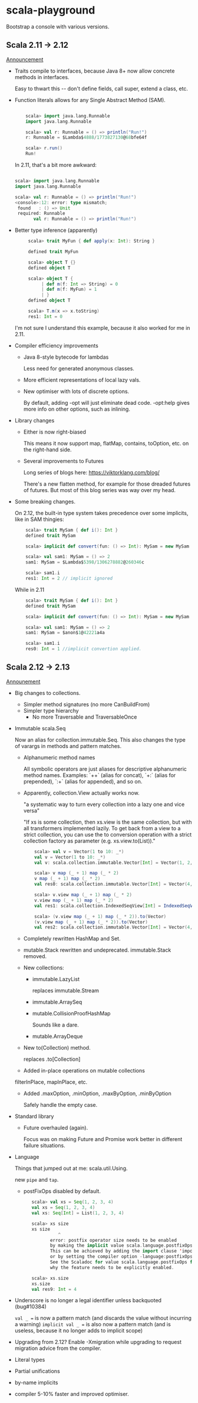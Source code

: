 # scala-playground
Bootstrap a console with various versions.



## Scala 2.11 -> 2.12

[Announcement](https://www.scala-lang.org/news/2.12.0/)

 * Traits compile to interfaces, because Java 8+ now allow concrete methods in interfaces.

   Easy to thwart this -- don't define fields, call super, extend a class, etc.

 * Function literals allows for any Single Abstract Method (SAM).

    ```scala

        scala> import java.lang.Runnable
        import java.lang.Runnable

        scala> val r: Runnable = () => println("Run!")
        r: Runnable = $Lambda$4888/1773827130@68bfe64f

        scala> r.run()
        Run!
    ```

   In 2.11, that's a bit more awkward:
   ```scala

   scala> import java.lang.Runnable
   import java.lang.Runnable

   scala> val r: Runnable = () => println("Run!")
   <console>:12: error: type mismatch;
    found   : () => Unit
    required: Runnable
          val r: Runnable = () => println("Run!")
   ```



 * Better type inference (apparently)

   ```scala
        scala> trait MyFun { def apply(x: Int): String }

        defined trait MyFun

        scala> object T {}
        defined object T

        scala> object T {
             | def m(f: Int => String) = 0
             | def m(f: MyFun) = 1
             | }
        defined object T

        scala> T.m(x => x.toString)
        res1: Int = 0
   ```

    I'm not sure I understand this example, because it also worked for me in 2.11.

 * Compiler efficiency improvements
   * Java 8-style bytecode for lambdas

     Less need for generated anonymous classes.

   * More efficient representations of local lazy vals.
   * New optimiser with lots of discrete options.

      By default, adding -opt will just eliminate dead code. -opt:help gives more info on other options, such as inlining.


 * Library changes
   * Either is now right-biased

     This means it now support map, flatMap, contains, toOption, etc. on the right-hand side.

   * Several improvements to Futures

     Long series of blogs here: <https://viktorklang.com/blog/>

     There's a new flatten method, for example for those dreaded futures of futures. But most of this blog series was way over my head.

  * Some breaking changes.

    On 2.12, the built-in type system takes precedence over some implicits, like in SAM thingies:

    ```scala
        scala> trait MySam { def i(): Int }
        defined trait MySam

        scala> implicit def convert(fun: () => Int): MySam = new MySam { def i() = 1 }

        scala> val sam1: MySam = () => 2
        sam1: MySam = $Lambda$5398/1306278882@260346c

        scala> sam1.i
        res1: Int = 2 // implicit ignored
    ```

    While in 2.11

    ```scala
        scala> trait MySam { def i(): Int }
        defined trait MySam

        scala> implicit def convert(fun: () => Int): MySam = new MySam { def i() = 1 }

        scala> val sam1: MySam = () => 2
        sam1: MySam = $anon$1@42221a4a

        scala> sam1.i
        res0: Int = 1 //implicit convertion applied.
    ```


## Scala 2.12 -> 2.13

[Announement](https://github.com/scala/scala/releases/tag/v2.13.0)


 * Big changes to collections.
   * Simpler method signatures (no more CanBuildFrom)
   * Simpler type hierarchy
     * No more Traversable and TraversableOnce
 * Immutable scala.Seq

      Now an  alias for collection.immutable.Seq. This also changes the type of varargs in methods and pattern matches.

    * Alphanumeric method names

       All symbolic operators are just aliases for descriptive alphanumeric method names.
       Examples: \`++\` (alias for concat), \`+:\` (alias for prepended), \`:+\` (alias for appended), and so on.

    * Apparently, collection.View actually works now.

       "a systematic way to turn every collection into a lazy one and vice versa"

       "If xs is some collection, then xs.view is the same collection, but with all transformers implemented lazily. To get back from a view to a strict
        collection, you can use the to conversion operation with a strict collection factory as parameter (e.g. xs.view.to(List))."

       ```scala
           scala> val v = Vector(1 to 10: _*)
           val v = Vector(1 to 10: _*)
           val v: scala.collection.immutable.Vector[Int] = Vector(1, 2, 3, 4, 5, 6, 7, 8, 9, 10)

           scala> v map (_ + 1) map (_ * 2)
           v map (_ + 1) map (_ * 2)
           val res0: scala.collection.immutable.Vector[Int] = Vector(4, 6, 8, 10, 12, 14, 16, 18, 20, 22)

           scala> v.view map (_ + 1) map (_ * 2)
           v.view map (_ + 1) map (_ * 2)
           val res1: scala.collection.IndexedSeqView[Int] = IndexedSeqView(<not computed>)

           scala> (v.view map (_ + 1) map (_ * 2)).to(Vector)
           (v.view map (_ + 1) map (_ * 2)).to(Vector)
           val res2: scala.collection.immutable.Vector[Int] = Vector(4, 6, 8, 10, 12, 14, 16, 18, 20, 22)
       ```

    * Completely rewritten HashMap and Set.
    * mutable.Stack rewritten and undeprecated.
      immutable.Stack removed.
    * New collections:
      * immutable.LazyList

        replaces immutable.Stream

      * immutable.ArraySeq
      * mutable.CollisionProofHashMap

        Sounds like a dare.

      * mutable.ArrayDeque


   * New to(Collection) method.

     replaces .to[Collection]

   * Added in-place operations on mutable collections

    filterInPlace, mapInPlace, etc.

   * Added .maxOption, .minOption, .maxByOption, .minByOption

     Safely handle the empty case.

 * Standard library
   * Future overhauled (again).

     Focus was on making Future and Promise work better in different failure situations.

 * Language

   Things that jumped out at me: scala.util.Using.

   new `pipe` and `tap`.

   * postFixOps disabled by default.

     ```scala
        scala> val xs = Seq(1, 2, 3, 4)
        val xs = Seq(1, 2, 3, 4)
        val xs: Seq[Int] = List(1, 2, 3, 4)

        scala> xs size
        xs size
                  ^
               error: postfix operator size needs to be enabled
               by making the implicit value scala.language.postfixOps visible.
               This can be achieved by adding the import clause 'import scala.language.postfixOps'
               or by setting the compiler option -language:postfixOps.
               See the Scaladoc for value scala.language.postfixOps for a discussion
               why the feature needs to be explicitly enabled.

        scala> xs.size
        xs.size
        val res9: Int = 4
     ```
  * Underscore is no longer a legal identifier unless backquoted (bug#10384)

     `val _ =` is now a pattern match (and discards the value without incurring a warning)
     `implicit val _ =` is also now a pattern match (and is useless, because it no longer adds to implicit scope)

  * Upgrading from 2.12? Enable -Xmigration while upgrading to request migration advice from the compiler.
  * Literal types
  * Partial unifications
  * by-name implicits
 * compiler 5-10% faster and improved optimiser.
